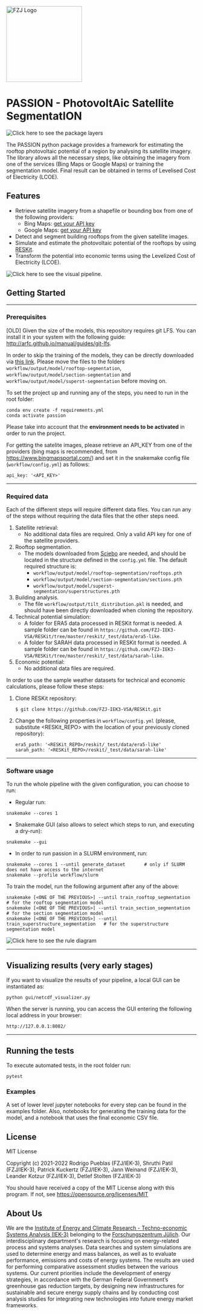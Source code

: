 <a href="https://www.fz-juelich.de/en/iek/iek-3"><img src="https://www.fz-juelich.de/static/media/Logo.2ceb35fc.svg" alt="FZJ Logo" width="200px"></a>

# PASSION - PhotovoltAic Satellite SegmentatION

![Click here to see the package layers](https://jugit.fz-juelich.de/iek-3/groups/data-and-model-integration/patil/pueblas/passion/-/blob/master/assets/layers.png)

The PASSION python package provides a framework for estimating the rooftop photovoltaic potential of a region by analysing its satellite imagery. The library allows all the necessary steps, like obtaining the
imagery from one of the services (Bing Maps or Google Maps) or training the segmentation model.
Final result can be obtained in terms of Levelised Cost of Electricity (LCOE).

## Features
* Retrieve satellite imagery from a shapefile or bounding box from one of the following providers:
  * Bing Maps: [get your API key](https://www.bingmapsportal.com/)
  * Google Maps: [get your API key](https://developers.google.com/maps)
* Detect and segment building rooftops from the given satellite images.
* Simulate and estimate the photovoltaic potential of the rooftops by using [RESKit](https://github.com/FZJ-IEK3-VSA/RESKit).
* Transform the potential into economic terms using the Levelized Cost of Electricity (LCOE).

![Click here to see the visual pipeline.](https://jugit.fz-juelich.de/iek-3/groups/data-and-model-integration/patil/pueblas/passion/-/blob/master/assets/full_process.gif)

## Getting Started

---

### Prerequisites

[OLD] Given the size of the models, this repository requires git LFS. You can install it in your system with the following guide:
http://arfc.github.io/manual/guides/git-lfs.

In order to skip the training of the models, they can be directly downloaded via [this link](https://fz-juelich.sciebo.de/s/XsKThEaYnTotkbm). Please move the files to the folders `workflow/output/model/rooftop-segmentation`, `workflow/output/model/section-segmentation` and `workflow/output/model/superst-segmentation` before moving on.

To set the project up and running any of the steps, you need to run in the root folder:

```
conda env create -f requirements.yml
conda activate passion
```

Please take into account that the **environment needs to be activated** in order to run the project.

For getting the satelite images, please retrieve an API_KEY from one of the providers (bing maps is recommended, from https://www.bingmapsportal.com/) and set it in the snakemake config file (`workflow/config.yml`) as follows:
```
api_key: '<API_KEY>'
```

---

### Required data

Each of the different steps will require different data files. You can run any of the steps without requiring the data files that the other steps need.

1. Satellite retrieval:
   * No additional data files are required. Only a valid API key for one of the satellite providers.
2. Rooftop segmentation.
   * The models downloaded from [Sciebo](https://fz-juelich.sciebo.de/s/XsKThEaYnTotkbm) are needed, and should be located in the structure defined in the `config.yml` file. The default required structure is:
     * `workflow/output/model/rooftop-segmentation/rooftops.pth`
     * `workflow/output/model/section-segmentation/sections.pth`
     * `workflow/output/model/superst-segmentation/superstructures.pth`
3. Building analysis.
   * The file `workflow/output/tilt_distribution.pkl` is needed, and should have been directly downloaded when cloning the repository.
4. Technical potential simulation:
   * A folder for ERA5 data processed in RESKit format is needed. A sample folder can be found in `https://github.com/FZJ-IEK3-VSA/RESKit/tree/master/reskit/_test/data/era5-like`.
   * A folder for SARAH data processed in RESKit format is needed. A sample folder can be found in `https://github.com/FZJ-IEK3-VSA/RESKit/tree/master/reskit/_test/data/sarah-like`.
5. Economic potential:
   * No additional data files are required.


In order to use the sample weather datasets for technical and economic calculations, please follow these steps:
1. Clone RESKit repository:
   ```
   $ git clone https://github.com/FZJ-IEK3-VSA/RESKit.git
   ```
2. Change the following properties in `workflow/config.yml` (please, substitute <RESKit_REPO> with the location of your previously cloned repository):
   ```
   era5_path: '<RESKit_REPO>/reskit/_test/data/era5-like' 
   sarah_path: '<RESKit_REPO>/reskit/_test/data/sarah-like' 
   ```

---

### Software usage

To run the whole pipeline with the given configuration, you can choose to run:

* Regular run:

```
snakemake --cores 1
```

* Snakemake GUI (also allows to select which steps to run, and executing a dry-run):

```
snakemake --gui
```

* In order to run passion in a SLURM environment, run:

```
snakemake --cores 1 --until generate_dataset       # only if SLURM does not have access to the internet
snakemake --profile workflow/slurm
```

To train the model, run the following argument after any of the above:
```
snakemake [<ONE OF THE PREVIOUS>] --until train_rooftop_segmentation   # for the rooftop segmentation model
snakemake [<ONE OF THE PREVIOUS>] --until train_section_segmentation   # for the section segmentation model
snakemake [<ONE OF THE PREVIOUS>] --until train_superstructure_segmentation   # for the superstructure segmentation model
```

![Click here to see the rule diagram](https://jugit.fz-juelich.de/iek-3/groups/data-and-model-integration/patil/pueblas/passion/-/blob/master/assets/rules.png)

---

## Visualizing results (very early stages)

If you want to visualize the results of your pipeline, a local GUI can be instantiated as:

`
python gui/netcdf_visualizer.py
`

When the server is running, you can access the GUI entering the following local address in your browser:

`
http://127.0.0.1:8082/
`


---

## Running the tests

To execute automated tests, in the root folder run:

```
pytest
```

### Examples

A set of lower level jupyter notebooks for every step can be found in the examples folder. Also, notebooks for generating the training data for the model, and a notebook that uses the final economic CSV file.

## License

MIT License

Copyright (c) 2021-2022 Rodrigo Pueblas (FZJ/IEK-3), Shruthi Patil (FZJ/IEK-3), Patrick Kuckertz (FZJ/IEK-3), Jann Weinand (FZJ/IEK-3), Leander Kotzur (FZJ/IEK-3), Detlef Stolten (FZJ/IEK-3)

You should have received a copy of the MIT License along with this program.
If not, see https://opensource.org/licenses/MIT

## About Us

We are the [Institute of Energy and Climate Research - Techno-economic Systems Analysis (IEK-3)](https://www.fz-juelich.de/en/iek/iek-3) belonging to the [Forschungszentrum Jülich](https://www.fz-juelich.de/en). Our interdisciplinary department's research is focusing on energy-related process and systems analyses. Data searches and system simulations are used to determine energy and mass balances, as well as to evaluate performance, emissions and costs of energy systems. The results are used for performing comparative assessment studies between the various systems. Our current priorities include the development of energy strategies, in accordance with the German Federal Government’s greenhouse gas reduction targets, by designing new infrastructures for sustainable and secure energy supply chains and by conducting cost analysis studies for integrating new technologies into future energy market frameworks.
